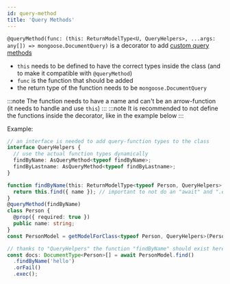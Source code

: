 ```yaml
---
id: query-method
title: 'Query Methods'
---
```


`@queryMethod(func: (this: ReturnModelType<U, QueryHelpers>, ...args: any[]) => mongoose.DocumentQuery)` is a decorator to add [custom query methods](https://thecodebarbarian.com/mongoose-custom-query-methods)
- `this` needs to be defined to have the correct types inside the class (and to make it compatible with `@queryMethod`)
- `func` is the function that should be added
- the return type of the function needs to be `mongoose.DocumentQuery`

:::note
The function needs to have a name and can't be an arrow-function (it needs to handle and use `this`)
:::
:::note
It is recommended to not define the functions inside the decorator, like in the example below
:::

Example:

```ts
// an interface is needed to add query-function types to the class
interface QueryHelpers {
  // use the actual function types dynamically
  findByName: AsQueryMethod<typeof findByName>;
  findByLastname: AsQueryMethod<typeof findByLastname>;
}

function findByName(this: ReturnModelType<typeof Person, QueryHelpers>, name: string) {
  return this.find({ name }); // important to not do an "await" and ".exec"
}
@queryMethod(findByName)
class Person {
  @prop({ required: true })
  public name: string;
}
const PersonModel = getModelForClass<typeof Person, QueryHelpers>(Person);

// thanks to "QueryHelpers" the function "findByName" should exist here and return the correct type
const docs: DocumentType<Person>[] = await PersonModel.find()
  .findByName('hello')
  .orFail()
  .exec();
```
